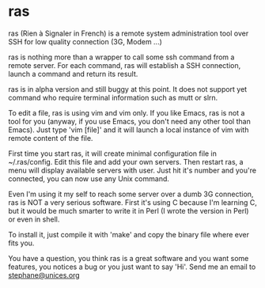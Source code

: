 ras
===

ras (Rien à Signaler in French) is a remote system administration tool over SSH for low quality connection (3G, Modem ...)

ras is nothing more than a wrapper to call some ssh command from a
remote server. For each command, ras will establish a SSH connection,
launch a command and return its result.

ras is in alpha version and still buggy at this point. It does not
support yet command who require terminal information such as mutt or
slrn.

To edit a file, ras is using vim and vim only. If you like Emacs, ras is
not a tool for you (anyway, if you use Emacs, you don't need any other
tool than Emacs). Just type 'vim [file]' and it will launch a local
instance of vim with remote content of the file.

First time you start ras, it will create minimal configuration file in
~/.ras/config. Edit this file and add your own servers. Then restart
ras, a menu will display available servers with user. Just hit it's
number and you're connected, you can now use any Unix command.

Even I'm using it my self to reach some server over a dumb 3G
connection, ras is NOT a very serious software. First it's using C
because I'm learning C, but it would be much smarter to write it in Perl
(I wrote the version in Perl) or even in shell.

To install it, just compile it with 'make' and copy the binary file
where ever fits you.

You have a question, you think ras is a great software and you want some
features, you notices a bug or you just want to say 'Hi'. Send me an
email to stephane@unices.org


